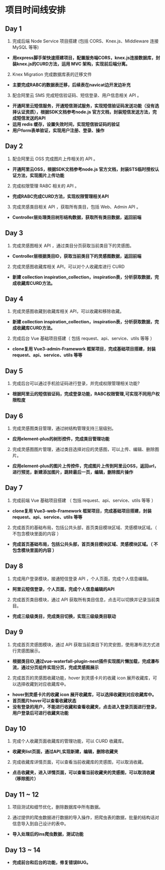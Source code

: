 # 项目时间线安排

## Day 1 

  1. 完成后端 Node Service 项目搭建 (包括 CORS、Knex.js、Middleware 连接 MySQL 等等)

   + **用express脚手架快速搭建项目，配置服务端CORS，knex.js连接数据库，封装knex.js的CURD方法，运用 MVC 架构，实现前后端分离。**

  2. Knex Migration 完成数据库表的迁移文件

   + **主要完成RABC的数据表迁移，后续表在navicat边开发边补充**

 3. 配合阿里云 SMS 完成短信验证码、短信登录、用户信息相关 API 。

   + **开通阿里云短信服务，开通短信测试服务，实现短信验证码发送功能（没有选择认证资质），根据SDK文档参考node.js 官方文档，封装短信发送方法，完成短信发送的API**
   + **运用 redis 缓存，设置失效时间，实现短信验证码的验证**
   + **用户form表单验证，实现用户注册、登录、操作**



## Day 2
 1. 配合阿里云 OSS 完成图片上传相关的 API 。

   + **开通阿里云OSS，根据SDK文档参考node.js 官方文档，封装STS临时授权认证方法，实现图片上传功能**

 2. 完成权限管理 RABC 相关的 API 。

   + **完成RABC完成CURD方法，实现权限管理相关API**

 3. 完成灵感类目相关 API ，获取所有类目，包括 Web、Admin API 。

   + **Controller层处理类目树形结构数据，获取所有类目数据，返回前端**




## Day 3

 1. 完成灵感图相关 API ，通过类目分页获取当前类目下的灵感图。

   + **Controller层根据类目ID，获取当前类目下的灵感图数据，返回前端**

 2. 完成灵感图收藏库相关 API，可以对个人收藏库进行 CURD

   + **新建 collection inspiration_collection，inspiration表，分析获取数据，完成收藏库CURD方法。**



## Day 4

 1. 完成灵感图收藏到收藏库相关 API，可以收藏和移除收藏。

  + **新建 collection inspiration_collection，inspiration表，分析获取数据，完成收藏库CURD方法。**

 2. 完成后台 Vue 基础项目搭建（ 包括 request、api、service、utils 等等 ）

  + **clone复用 Vue3-admin-Framework 框架项目，完成基础项目搭建，封装 request、api、service、utils 等等**

  

  


## Day 5

 1. 完成后台可以通过手机验证码进行登录，并完成权限管理相关功能?

   + **根据阿里云的短信验证码，完成登录功能，RABC权限管理,可实现不同用户权限粒度**


## Day 6

 1. 完成灵感图类目管理，通过树结构管理支持三层级别。

  + **应用element-plus的树形控件，完成类目管理功能**

 2. 完成灵感图图片管理，通过类目选择对应的灵感图，可以上传、编辑、删除图片。

  + **应用element-plus的图片上传控件，完成图片上传到阿里云OSS，返回url，进行预览，新建添加图片，跳转最后一页，编辑，删除图片操作**

## Day 7

 1. 完成前端 Vue 基础项目搭建 （ 包括 request、api、service、utils 等等 ）

  + **clone复用 Vue3-web-Framework 框架项目，完成基础项目搭建，封装 request、api、service、utils 等等**

 2. 完成首页的基础布局，包括公共头部，首页类目模块区域、灵感模块区域。（ 不包含模块里面的内容 ）

  + **完成首页基础布局，包括公共头部，首页类目模块区域、灵感模块区域。（ 不包含模块里面的内容 ）**


## Day 8

 1. 完成用户登录模块，接通短信登录 API ，个人页面，完成个人信息编辑。

  + **阿里云短信登录，个人页面，完成个人信息编辑的API**

 2. 完成首页类目模块，通过 API 获取所有类目信息，点击可以切换并记录当前类目。

  + **完成三级级类目，完成类目切换，实现三级级类目联动**


## Day 9

 1. 完成首页灵感图模块，通过 API 获取当前类目下的灵安图，使用瀑布流方式进行灵感图展示。

  + **根据类目ID,通过vue-waterfall-plugin-next插件实现图片懒加载，完成瀑布流，通过分页组件实现分页，完成灵感图展示**

 2. 完成首页的灵感图收藏功能，hover 到灵感卡片的收藏 icon 展开收藏库，可以选择收藏到对应收藏库中。

  + **hover到灵感卡片的收藏 icon 展开收藏库，可以选择收藏到对应收藏库中。**
  + **首页图片hover可以查看收藏状态**
  + **没有登录的用户，不能进行收藏和查看收藏夹，点击进入登录页面进行登录，用户登录后可进行收藏夹功能**


## Day 10

 1. 完成个人收藏页面收藏库的管理功能，可以 CURD 收藏库。

  + **收藏夹list页面，通过API,实现新建，编辑，删除收藏夹**

 2. 完成收藏库详情页面，可以查看当前收藏库的灵感图，可以取消收藏。

  + **点击收藏夹，进入详情页面，可以查看当前收藏夹的灵感图，可以取消收藏（移除图片）**


## Day 11 ~ 12

  1. 项目测试和细节优化，删除数据库中所有数据。

  2. 通过提供的爬虫数据进行数据的导入操作，把爬虫表的数据，批量的结构话对信息导入到自己设计的表中。

   + **导入处理后的ins爬虫数据，测试功能** 

## Day 13 ~ 14

  + **完成前台和后台的功能，修复错误BUG。** 
  

   

 



   












